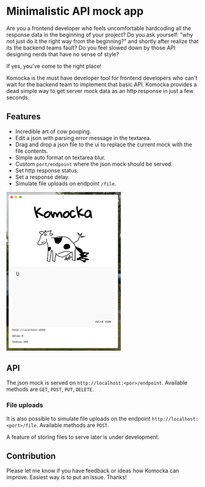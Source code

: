 # Minimalistic API mock app

Are you a frontend developer who feels uncomfortable hardcoding all the response data in the beginning of your project? Do you ask yourself: "why not just do it the right way from the beginning?" and shortly after realize that its the backend teams fault? Do you feel slowed down by those API designing nerds that have no sense of style?

If yes, you've come to the right place!

Komocka is the must have developer tool for frontend developers who can't wait for the backend team to implement that basic API. Komocka provides a dead simple way to get server mock data as an http response in just a few seconds.

## Features
- Incredible art of cow pooping.
- Edit a json with parsing error message in the textarea.
- Drag and drop a json file to the ui to replace the current mock with the file contents.
- Simple auto format on textarea blur.
- Custom `port/endpoint` where the json mock should be served.
- Set http response status.
- Set a response delay.
- Simulate file uploads on endpoint `/file`.

<img src="image.png" alt="" width="300" />

## API
The json mock is served on `http://localhost:<por>/endpoint`. Available methods are `GET`, `POST`, `PUT`, `DELETE`.

### File uploads
It is also possible to simulate file uploads on the endpoint `http://localhost:<port>/file`. Available methods are `POST`.

A feature of storing files to serve later is under development.

## Contribution
Please let me know if you have feedback or ideas how Komocka can improve. Easiest way is to put an issue. Thanks!
